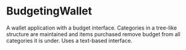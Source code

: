 # BudgetingWallet
A wallet application with a budget interface. Categories in a tree-like structure are maintained and items purchased remove budget from all categories it is under. Uses a text-based interface.
